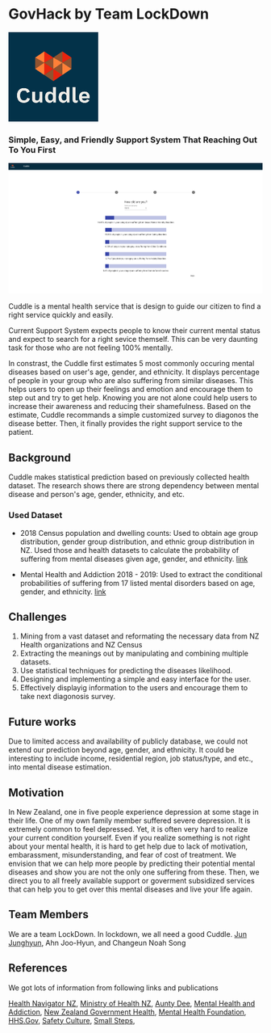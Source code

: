 # GovHack by Team LockDown
<img src="logo1.png" alt="My cool logo"/>

### Simple, Easy, and Friendly Support System That Reaching Out To You First

<img src="Screen Shot.png" alt="AppScreenshot"/>

Cuddle is a mental health service that is design to guide our citizen to find a right service quickly and easily.

Current Support System expects people to know their current mental status and expect to search for a right sevice themself.
This can be very daunting task for those who are not feeling 100% mentally.

In constrast, the Cuddle first estimates 5 most commonly occuring mental diseases based on user's age, gender, and ethnicity.
It displays percentage of people in your group who are also suffering from similar diseases. 
This helps users to open up their feelings and emotion and encourage them to step out and try to get help. 
Knowing you are not alone could help users to increase their awareness and reducing their shamefulness.
Based on the estimate, Cuddle recommands a simple customized survey to diagonos the disease better.
Then, it finally provides the right support service to the patient.

## Background
Cuddle makes statistical prediction based on previously collected health dataset.
The research shows there are strong dependency between mental disease and person's age, gender, ethnicity, and etc.

### Used Dataset
- 2018 Census population and dwelling counts:
Used to obtain age group distribution, gender group distribution, and ethnic group distribution in NZ. Used those and health datasets to calculate the probability of suffering from mental diseases given age, gender, and ethnicity.
[link](https://www.stats.govt.nz/information-releases/2018-census-population-and-dwelling-counts)

- Mental Health and Addiction 2018 - 2019:
Used to extract the conditional probabilities of suffering from 17 listed mental disorders based on age, gender, and ethnicity.
[link](https://www.health.govt.nz/publication/mental-health-and-addiction-service-use-2018-19-tables)

## Challenges
1. Mining from a vast dataset and reformating the necessary data from NZ Health organizations and NZ Census
2. Extracting the meanings out by manipulating and combining multiple datasets.
3. Use statistical techniques for predicting the diseases likelihood.
4. Designing and implementing a simple and easy interface for the user.
5. Effectively displayig information to the users and encourage them to take next diagonosis survey.

## Future works
Due to limited access and availability of publicly database, we could not extend our prediction beyond age, gender, and ethnicity.
It could be interesting to include income, residential region, job status/type, and etc., into mental disease estimation.

## Motivation
In New Zealand, one in five people experience depression at some stage in their life.
One of my own family member suffered severe depression. It is extremely common to feel depressed. Yet, it is often very hard to realize your current condition yourself.
Even if you realize something is not right about your mental health, it is hard to get help due to lack of motivation, embarassment, misunderstanding, and fear of cost of treatment. We envision that we can help more people by predicting their potential mental diseases and show you are not the only one suffering from these. Then, we direct you to all freely available support or goverment subsidized services that can help you to get over this mental diseases and live your life again.

## Team Members
We are a team LockDown.
In lockdown, we all need a good Cuddle.
[Jun Junghyun](https://www.linkedin.com/in/junjunghyun), 
Ahn Joo-Hyun, 
and Changeun Noah Song

## References
We got lots of information from following links and publications

[Health Navigator NZ](https://www.healthnavigator.org.nz/support/m/mental-health/), 
[Ministry of Health NZ](https://www.health.govt.nz/your-health/services-and-support/health-care-services/mental-health-services/mental-health-services-where-get-help), 
[Aunty Dee](https://www.auntydee.co.nz/tips-and-help), 
[Mental Health and Addiction](https://mentalhealth.inquiry.govt.nz/inquiry-report/he-ara-oranga/chapter-3-what-we-think/3-2-our-conclusions/), 
[New Zealand Government Health](https://www.govt.nz/browse/health/help-with-mental-health-and-addiction/), 
[Mental Health Foundation](https://mentalhealth.org.nz/helplines), 
[HHS.Gov](https://www.hhs.gov/hipaa/for-professionals/faq/mental-health/index.html), 
[Safety Culture](https://blog.safetyculture.com/industry-trends/the-striking-role-mental-health-plays-in-construction), 
[Small Steps](https://depression.org.nz/is-it-depression-anxiety/self-test/anxiety-test/#), 
